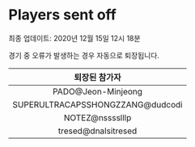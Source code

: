 # Players sent off
최종 업데이트: 2020년 12월 15일 12시 18분


경기 중 오류가 발생하는 경우 자동으로 퇴장됩니다.


| 퇴장된 참가자 |
|:---:|
| PADO@Jeon-Minjeong |
| SUPERULTRACAPSSHONGZZANG@dudcodi |
| NOTEZ@nsssslllp |
| tresed@dnalsitresed |